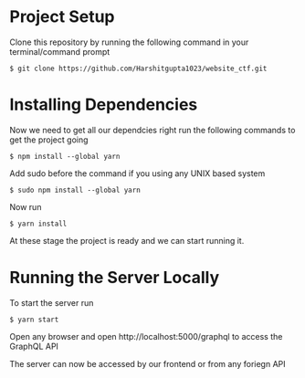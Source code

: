 # Project Setup

Clone this repository by running the following command in your terminal/command prompt

`$ git clone https://github.com/Harshitgupta1023/website_ctf.git`

# Installing Dependencies

Now we need to get all our dependcies right run the following commands to get the project going

`$ npm install --global yarn`

Add sudo before the command if you using any UNIX based system

`$ sudo npm install --global yarn`

Now run

`$ yarn install`

At these stage the project is ready and we can start running it.

# Running the Server Locally

To start the server run

`$ yarn start`

Open any browser and open http://localhost:5000/graphql to access the GraphQL API

The server can now be accessed by our frontend or from any foriegn API
